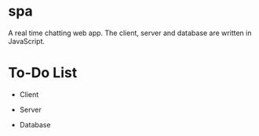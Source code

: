 spa
===

A real time chatting web app. The client, server and database are written in JavaScript.

To-Do List
==========

* Client

* Server

* Database
